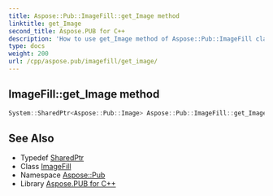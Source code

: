 ```yaml
---
title: Aspose::Pub::ImageFill::get_Image method
linktitle: get_Image
second_title: Aspose.PUB for C++
description: 'How to use get_Image method of Aspose::Pub::ImageFill class in C++.'
type: docs
weight: 200
url: /cpp/aspose.pub/imagefill/get_image/
---
```

## ImageFill::get_Image method




```cpp
System::SharedPtr<Aspose::Pub::Image> Aspose::Pub::ImageFill::get_Image() const
```

## See Also

* Typedef [SharedPtr](../../../system/sharedptr/)
* Class [ImageFill](../)
* Namespace [Aspose::Pub](../../)
* Library [Aspose.PUB for C++](../../../)
